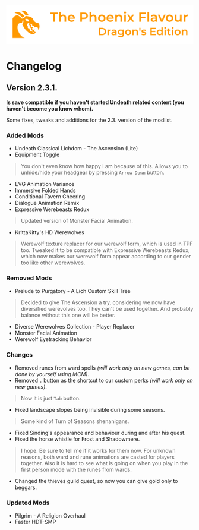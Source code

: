 ![image](images/Banner.webp)

# Changelog

## Version 2.3.1.

**Is save compatible if you haven't started Undeath related content (you haven't become you know whom).**

Some fixes, tweaks and additions for the 2.3. version of the modlist.

### Added Mods

* Undeath Classical Lichdom - The Ascension (Lite)
* Equipment Toggle
> You don't even know how happy I am because of this. Allows you to unhide/hide your headgear by pressing `Arrow Down` button. 
* EVG Animation Variance
* Immersive Folded Hands
* Conditional Tavern Cheering
* Dialogue Animation Remix
* Expressive Werebeasts Redux
> Updated version of Monster Facial Animation.
* KrittaKitty's HD Werewolves
> Werewolf texture replacer for our werewolf form, which is used in TPF too. Tweaked it to be compatible with Expressive Werebeasts Redux, which now makes our werewolf form appear according to our gender too like other werewolves.

### Removed Mods

* Prelude to Purgatory - A Lich Custom Skill Tree
> Decided to give The Ascension a try, considering we now have diversified werevolves too. They can't be used together. And probably balance without this one will be better.
* Diverse Werewolves Collection - Player Replacer
* Monster Facial Animation
* Werewolf Eyetracking Behavior

### Changes

* Removed runes from ward spells _(will work only on new games, can be done by yourself using MCM)_.
* Removed `.` button as the shortcut to our custom perks _(will work only on new games)_.
> Now it is just `Tab` button.
* Fixed landscape slopes being invisible during some seasons.
> Some kind of Turn of Seasons shenanigans.
* Fixed Sinding's appearance and behaviour during and after his quest.
* Fixed the horse whistle for Frost and Shadowmere.
> I hope. Be sure to tell me if it works for them now.
> For unknown reasons, both ward and rune animations are casted for players together. Also it is hard to see what is going on when you play in the first person mode with the runes
from wards.
* Changed the thieves guild quest, so now you can give gold only to beggars.

### Updated Mods

* Pilgrim - A Religion Overhaul
* Faster HDT-SMP
